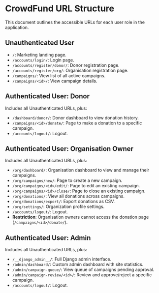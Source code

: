 # CrowdFund URL Structure

This document outlines the accessible URLs for each user role in the application.

## Unauthenticated User

- `/`: Marketing landing page.
- `/accounts/login/`: Login page.
- `/accounts/register/donor/`: Donor registration page.
- `/accounts/register/org/`: Organisation registration page.
- `/campaigns/`: View list of all active campaigns.
- `/campaigns/<id>/`: View campaign details.

## Authenticated User: Donor

Includes all Unauthenticated URLs, plus:

- `/dashboard/donor/`: Donor dashboard to view donation history.
- `/campaigns/<id>/donate/`: Page to make a donation to a specific campaign.
- `/accounts/logout/`: Logout.

## Authenticated User: Organisation Owner

Includes all Unauthenticated URLs, plus:

- `/org/dashboard/`: Organisation dashboard to view and manage their campaigns.
- `/org/campaigns/new/`: Page to create a new campaign.
- `/org/campaigns/<id>/edit/`: Page to edit an existing campaign.
- `/org/campaigns/<id>/close/`: Page to close an existing campaign.
- `/org/donations/`: View all donations across campaigns.
- `/org/donations/export/`: Export donations as CSV.
- `/org/settings/`: Organization profile settings.
- `/accounts/logout/`: Logout.
- **Restriction**: Organisation owners cannot access the donation page (`/campaigns/<id>/donate/`).

## Authenticated User: Admin

Includes all Unauthenticated URLs, plus:

- `/__django_admin__/`: Full Django admin interface.
- `/admin/dashboard/`: Custom admin dashboard with site statistics.
- `/admin/campaign-queue/`: View queue of campaigns pending approval.
- `/admin/campaign-review/<id>/`: Review and approve/reject a specific campaign.
- `/accounts/logout/`: Logout.

